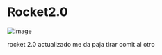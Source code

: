 # Rocket2.0

![image](https://github.com/nvnmm/Rocket2.0/assets/136653598/1cabcad5-0f11-4d9c-9354-4616e0de3317)

rocket 2.0 actualizado me da paja tirar comit al otro
